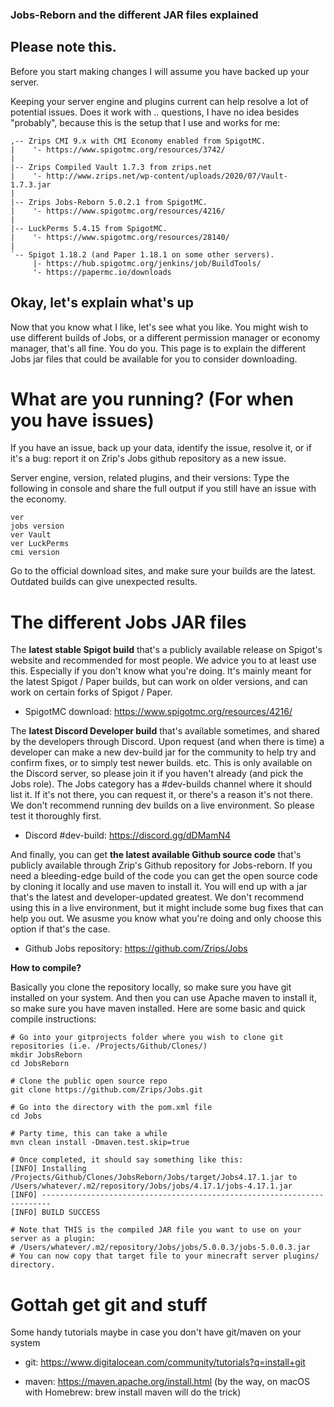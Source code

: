 ### Jobs-Reborn and the different JAR files explained

## Please note this.

Before you start making changes I will assume you have backed up your server.

Keeping your server engine and plugins current can help resolve a lot of potential issues. Does it work with .. questions, I have no idea besides "probably", because this is the setup that I use and works for me:

```
,-- Zrips CMI 9.x with CMI Economy enabled from SpigotMC.
|    '- https://www.spigotmc.org/resources/3742/
|
|-- Zrips Compiled Vault 1.7.3 from zrips.net
|    '- http://www.zrips.net/wp-content/uploads/2020/07/Vault-1.7.3.jar
|
|-- Zrips Jobs-Reborn 5.0.2.1 from SpigotMC.
|    '- https://www.spigotmc.org/resources/4216/
| 
|-- LuckPerms 5.4.15 from SpigotMC.
|    '- https://www.spigotmc.org/resources/28140/
|
`-- Spigot 1.18.2 (and Paper 1.18.1 on some other servers).
     |- https://hub.spigotmc.org/jenkins/job/BuildTools/
     '- https://papermc.io/downloads
```

## Okay, let's explain what's up

Now that you know what I like, let's see what you like. You might wish to use different builds of Jobs, or a different permission manager or economy manager, that's all fine. You do you. This page is to explain the different Jobs jar files that could be available for you to consider downloading.

# What are you running? (For when you have issues)

If you have an issue, back up your data, identify the issue, resolve it, or if it's a bug: report it on Zrip's Jobs github repository as a new issue. 

Server engine, version, related plugins, and their versions:
Type the following in console and share the full output if you still have an issue with the economy.
```
ver
jobs version
ver Vault
ver LuckPerms
cmi version
```
Go to the official download sites, and make sure your builds are the latest. Outdated builds can give unexpected results. 

# The different Jobs JAR files

The **latest stable Spigot build** that's a publicly available release on Spigot's website and recommended for most people. We advice you to at least use this. Especially if you don't know what you're doing. It's mainly meant for the latest Spigot / Paper builds, but can work on older versions, and can work on certain forks of Spigot / Paper. 

- SpigotMC download: https://www.spigotmc.org/resources/4216/

The **latest Discord Developer build** that's available sometimes, and shared by the developers through Discord. Upon request (and when there is time) a developer can make a new dev-build jar for the community to help try and confirm fixes, or to simply test newer builds. etc. This is only available on the Discord server, so please join it if you haven't already (and pick the Jobs role). The Jobs category has a #dev-builds channel where it should list it. If it's not there, you can request it, or there's a reason it's not there. We don't recommend running dev builds on a live environment. So please test it thoroughly first. 

- Discord #dev-build: https://discord.gg/dDMamN4

And finally, you can get **the latest available Github source code** that's publicly available through Zrip's Github repository for Jobs-reborn. If you need a bleeding-edge build of the code you can get the open source code by cloning it locally and use maven to install it. You will end up with a jar that's the latest and developer-updated greatest. We don't recommend using this in a live environment, but it might include some bug fixes that can help you out. We asusme you know what you're doing and only choose this option if that's the case. 

- Github Jobs repository: https://github.com/Zrips/Jobs

**How to compile?**

Basically you clone the repository locally, so make sure you have git installed on your system. And then you can use Apache maven to install it, so make sure you have maven installed. Here are some basic and quick compile instructions:
```
# Go into your gitprojects folder where you wish to clone git repositories (i.e. /Projects/Github/Clones/)
mkdir JobsReborn
cd JobsReborn

# Clone the public open source repo
git clone https://github.com/Zrips/Jobs.git

# Go into the directory with the pom.xml file
cd Jobs

# Party time, this can take a while
mvn clean install -Dmaven.test.skip=true

# Once completed, it should say something like this:
[INFO] Installing /Projects/Github/Clones/JobsReborn/Jobs/target/Jobs4.17.1.jar to /Users/whatever/.m2/repository/Jobs/jobs/4.17.1/jobs-4.17.1.jar
[INFO] ------------------------------------------------------------------------
[INFO] BUILD SUCCESS

# Note that THIS is the compiled JAR file you want to use on your server as a plugin:
# /Users/whatever/.m2/repository/Jobs/jobs/5.0.0.3/jobs-5.0.0.3.jar
# You can now copy that target file to your minecraft server plugins/ directory.
```

# Gottah get git and stuff

Some handy tutorials maybe in case you don't have git/maven on your system

- git: https://www.digitalocean.com/community/tutorials?q=install+git

- maven: https://maven.apache.org/install.html
(by the way, on macOS with Homebrew: brew install maven will do the trick)
